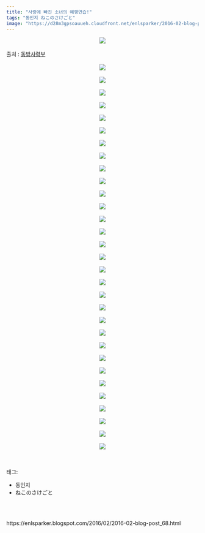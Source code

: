 ```yaml
---
title: "사랑에 빠진 소녀의 예행연습!"
tags: "동인지 ねこのさけごと"
image: "https://d28m3gpsoauueh.cloudfront.net/enlsparker/2016-02-blog-post_68/001.png"
---
```

<div class="article">
<div class="post-body entry-content" id="post-body-8943101221778349742" itemprop="description articleBody">
<div class="separator" style="clear: both; text-align: center;">
<img src="{{ site.imgserver4 }}/enlsparker/2016-02-blog-post_68/001.png"/></div>
<a name="more"></a><br/>
출처 : <a href="http://cafe.naver.com/touhouheadquarters">동방사령부</a><br/>
<br/>
<div class="separator" style="clear: both; text-align: center;">
<img src="{{ site.imgserver4 }}/enlsparker/2016-02-blog-post_68/002.png"/></div>
<br/>
<div class="separator" style="clear: both; text-align: center;">
<img src="{{ site.imgserver4 }}/enlsparker/2016-02-blog-post_68/003.png"/></div>
<br/>
<div class="separator" style="clear: both; text-align: center;">
<img src="{{ site.imgserver4 }}/enlsparker/2016-02-blog-post_68/004.png"/></div>
<br/>
<div class="separator" style="clear: both; text-align: center;">
<img src="{{ site.imgserver4 }}/enlsparker/2016-02-blog-post_68/005.png"/></div>
<br/>
<div class="separator" style="clear: both; text-align: center;">
<img src="{{ site.imgserver4 }}/enlsparker/2016-02-blog-post_68/006.png"/></div>
<br/>
<div class="separator" style="clear: both; text-align: center;">
<img src="{{ site.imgserver4 }}/enlsparker/2016-02-blog-post_68/007.png"/></div>
<br/>
<div class="separator" style="clear: both; text-align: center;">
<img src="{{ site.imgserver4 }}/enlsparker/2016-02-blog-post_68/008.png"/></div>
<br/>
<div class="separator" style="clear: both; text-align: center;">
<img src="{{ site.imgserver4 }}/enlsparker/2016-02-blog-post_68/009.png"/></div>
<br/>
<div class="separator" style="clear: both; text-align: center;">
<img src="{{ site.imgserver4 }}/enlsparker/2016-02-blog-post_68/010.png"/></div>
<br/>
<div class="separator" style="clear: both; text-align: center;">
<img src="{{ site.imgserver4 }}/enlsparker/2016-02-blog-post_68/011.png"/></div>
<br/>
<div class="separator" style="clear: both; text-align: center;">
<img src="{{ site.imgserver4 }}/enlsparker/2016-02-blog-post_68/012.png"/></div>
<br/>
<div class="separator" style="clear: both; text-align: center;">
<img src="{{ site.imgserver4 }}/enlsparker/2016-02-blog-post_68/013.png"/></div>
<br/>
<div class="separator" style="clear: both; text-align: center;">
<img src="{{ site.imgserver4 }}/enlsparker/2016-02-blog-post_68/014.png"/></div>
<br/>
<div class="separator" style="clear: both; text-align: center;">
<img src="{{ site.imgserver4 }}/enlsparker/2016-02-blog-post_68/015.png"/></div>
<br/>
<div class="separator" style="clear: both; text-align: center;">
<img src="{{ site.imgserver4 }}/enlsparker/2016-02-blog-post_68/016.png"/></div>
<br/>
<div class="separator" style="clear: both; text-align: center;">
<img src="{{ site.imgserver4 }}/enlsparker/2016-02-blog-post_68/017.png"/></div>
<br/>
<div class="separator" style="clear: both; text-align: center;">
<img src="{{ site.imgserver4 }}/enlsparker/2016-02-blog-post_68/018.png"/></div>
<br/>
<div class="separator" style="clear: both; text-align: center;">
<img src="{{ site.imgserver4 }}/enlsparker/2016-02-blog-post_68/019.png"/></div>
<br/>
<div class="separator" style="clear: both; text-align: center;">
<img src="{{ site.imgserver4 }}/enlsparker/2016-02-blog-post_68/020.png"/></div>
<br/>
<div class="separator" style="clear: both; text-align: center;">
<img src="{{ site.imgserver4 }}/enlsparker/2016-02-blog-post_68/021.png"/></div>
<br/>
<div class="separator" style="clear: both; text-align: center;">
<img src="{{ site.imgserver4 }}/enlsparker/2016-02-blog-post_68/022.png"/></div>
<br/>
<div class="separator" style="clear: both; text-align: center;">
<img src="{{ site.imgserver4 }}/enlsparker/2016-02-blog-post_68/023.png"/></div>
<br/>
<div class="separator" style="clear: both; text-align: center;">
<img src="{{ site.imgserver4 }}/enlsparker/2016-02-blog-post_68/024.png"/></div>
<br/>
<div class="separator" style="clear: both; text-align: center;">
<img src="{{ site.imgserver4 }}/enlsparker/2016-02-blog-post_68/025.png"/></div>
<br/>
<div class="separator" style="clear: both; text-align: center;">
<img src="{{ site.imgserver4 }}/enlsparker/2016-02-blog-post_68/026.png"/></div>
<br/>
<div class="separator" style="clear: both; text-align: center;">
<img src="{{ site.imgserver4 }}/enlsparker/2016-02-blog-post_68/027.png"/></div>
<br/>
<div class="separator" style="clear: both; text-align: center;">
<img src="{{ site.imgserver4 }}/enlsparker/2016-02-blog-post_68/028.png"/></div>
<br/>
<div class="separator" style="clear: both; text-align: center;">
<img src="{{ site.imgserver4 }}/enlsparker/2016-02-blog-post_68/029.png"/></div>
<br/>
<div class="separator" style="clear: both; text-align: center;">
<img src="{{ site.imgserver4 }}/enlsparker/2016-02-blog-post_68/030.png"/></div>
<br/>
<div class="separator" style="clear: both; text-align: center;">
<img src="{{ site.imgserver4 }}/enlsparker/2016-02-blog-post_68/031.png"/></div>
<br/>
<div class="separator" style="clear: both; text-align: center;">
<img src="{{ site.imgserver4 }}/enlsparker/2016-02-blog-post_68/032.png"/></div>
<br/>
<div style="clear: both;"></div>
</div></div><br/>
<div class="tagTrail">
<p>태그: </p>
<ul>
<li>동인지</li>
<li>ねこのさけごと</li>
</ul>
</div><br/>

<br/>
<p id="refer">https://enlsparker.blogspot.com/2016/02/2016-02-blog-post_68.html</p>
<br/>

